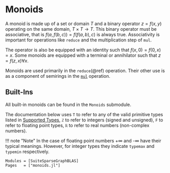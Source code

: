 # Monoids

A monoid is made up of a set or domain $T$ and a binary operator $z = f(x, y)$ operating on the same domain, $T \times T \rightarrow T$.
This binary operator must be associative, that is $f(a, f(b, c)) = f(f(a, b), c)$ is always true. Associativity is important for operations like `reduce` and the multiplication step of `mul`.

The operator is also be equipped with an identity such that $f(x, 0) = f(0, x) = x$. Some monoids are equipped with a terminal or annihilator such that $z = f(z, x) \forall x$.

Monoids are used primarily in the `reduce`(@ref) operation. Their other use is as a component of semirings in the [`mul`](@ref) operation.

## Built-Ins

All built-in monoids can be found in the `Monoids` submodule.

The documentation below uses `T` to refer to any of the valid primitive types listed in [Supported Types](@ref), `ℤ` to refer to integers (signed and unsigned), `F` to refer to floating point types, `ℝ` to refer to real numbers (non-complex numbers).

!!! note "Note"
    In the case of floating point numbers +∞ and -∞ have their typical meanings. However, for integer types they indicate `typemax` and `typemin` respectively.

```@autodocs
Modules = [SuiteSparseGraphBLAS]
Pages   = ["monoids.jl"]
```